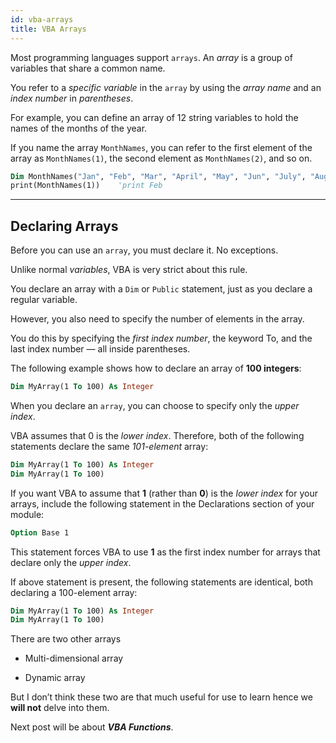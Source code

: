 ```yaml
---
id: vba-arrays
title: VBA Arrays
---
```


Most programming languages support `arrays`. An *array* is a group of variables that share a common name. 

You refer to a *specific variable* in the `array` by using the *array name* and an *index number* in *parentheses*. 

For example, you can define an array of 12 string variables to hold the names of the months of the year. 

If you name the array `MonthNames`, you can refer to the first element of the array as `MonthNames(1)`, the second element as `MonthNames(2)`, and so on. 

```vb
Dim MonthNames("Jan", "Feb", "Mar", "April", "May", "Jun", "July", "Aug", "Sep", "Oct", "Nov", "Dec") As string
print(MonthNames(1))    'print Feb
```

---

## Declaring Arrays

Before you can use an `array`, you must declare it. No exceptions. 

Unlike normal *variables*, VBA is very strict about this rule. 

You declare an array with a `Dim` or `Public` statement, just as you declare a regular variable. 

However, you also need to specify the number of elements in the array. 

You do this by specifying the *first index number*, the keyword To, and the last index number — all inside parentheses. 

The following example shows how to declare an array of **100 integers**: 

```vb
Dim MyArray(1 To 100) As Integer
```

When you declare an `array`, you can choose to specify only the *upper index*. 

VBA assumes that 0 is the *lower index*. Therefore, both of the following statements declare the same *101-element* array: 

```vb
Dim MyArray(1 To 100) As Integer
Dim MyArray(1 To 100)
```

If you want VBA to assume that **1** (rather than **0**) is the *lower index* for your arrays, include the following statement in the Declarations section of your module: 

```vb
Option Base 1
```

This statement forces VBA to use **1** as the first index number for arrays that declare only the *upper index*. 

If above statement is present, the following statements are identical, both declaring a 100-element array: 

```vb
Dim MyArray(1 To 100) As Integer
Dim MyArray(1 To 100)
```

There are two other arrays

* Multi-dimensional array

* Dynamic array

But I don’t think these two are that much useful for use to learn hence we **will not** delve into them.

Next post will be about ***VBA Functions***.


